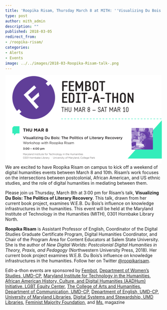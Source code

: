 ```yaml
---
title: 'Roopika Risam, Thursday March 8 at MITH: ''Visualizing Du Bois: The Politics of Literary Recovery'''
type: post
author: mith_admin
description: ""
published: 2018-03-05
redirect_from: 
- /roopika-risam/
categories:
- Alerts
- Events
image: ../../images/2018-03-Roopika-Risam-talk-.png
---
```

![](../../images/2018-03-Roopika-Risam-talk-.png)We are excited to have Roopika Risam on campus to kick off a weekend of digital humanities events between March 8 and 10th. Risam’s work focuses on the intersections between postcolonial, African American, and US ethnic studies, and the role of digital humanities in mediating between them.

Please join us Thursday, March 8th at 3:00 pm for Risam’s talk, **Visualizing Du Bois: The Politics of Literary Recovery**. This talk, drawn from her current book project, examines W.E.B. Du Bois’s influence on knowledge infrastructures in the humanities. This event will be held at the Maryland Institute of Technology in the Humanities (MITH), 0301 Hornbake Library North.

**Roopika Risam** is Assistant Professor of English, Coordinator of the Digital Studies Graduate Certificate Program, Digital Humanities Coordinator, and Chair of the Program Area for Content Educators at Salem State University. She is the author of _New Digital Worlds: Postcolonial Digital Humanities in Theory, Praxis, and Pedagogy_ (Northwestern University Press, 2018). Her current book project examines W.E.B. Du Bois’s influence on knowledge infrastructures in the humanities. Follow her on Twitter [@roopikarisam](https://twitter.com/roopikarisam).

Edit-a-thon events are sponsored by [Fembot](http://fembotcollective.org/), [Department of Women’s Studies, UMD-CP](http://wmst.umd.edu/), [Maryland Institute for Technology in the Humanities](https://en.wikipedia.org/wiki/Maryland_Institute_for_Technology_in_the_Humanities), [African American History, Culture, and Digital Humanities (AADHum) Initiative, ](http://aadhum.umd.edu/)[LGBT Equity Center](https://lgbt.umd.edu/), [The College of Arts and Humanities](https://www.arhu.umd.edu/), [Department of Communication, UMD-CP](https://www.comm.umd.edu/), [Department of English, UMD-CP](https://www.english.umd.edu/), [University of Maryland Libraries](http://www.lib.umd.edu/), [Digital Systems and Stewardship, UMD Libraries](https://www.lib.umd.edu/dss), [Feminist Majority Foundation](https://en.wikipedia.org/wiki/Feminist_Majority_Foundation), and [_Ms._](<https://en.wikipedia.org/wiki/Ms._(magazine)>) magazine
